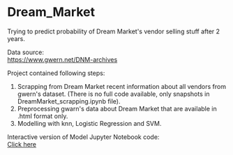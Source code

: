 # Dream_Market

Trying to predict probability of Dream Market's vendor selling stuff after 2 years.

Data source:<br/>
https://www.gwern.net/DNM-archives

Project contained following steps:
  1. Scrapping from Dream Market recent information about all vendors from gwern's dataset. (There is no full code available, only snapshots in DreamMarket_scrapping.ipynb file).
  2. Preprocessing gwarn's data about Dream Market that are available in .html format only.
  3. Modelling with knn, Logistic Regression and SVM.

Interactive version of Model Jupyter Notebook code: <br/>
[Click here](https://hub.mybinder.org/user/stanislawsmyl-dream_market-5kb1avws/tree)
